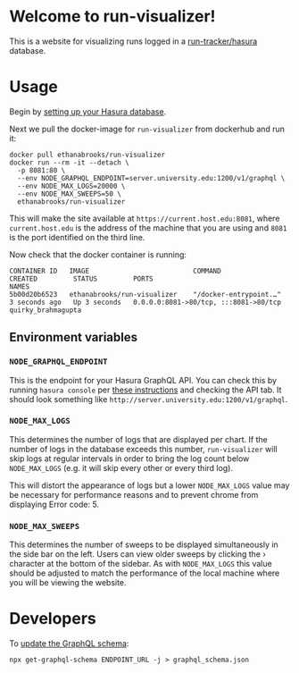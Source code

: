 # Welcome to run-visualizer!
This is a website for visualizing runs logged in a [run-tracker/hasura](https://github.com/run-tracker/hasura) database.

# Usage

Begin by [setting up your Hasura database](https://github.com/run-tracker/hasura).

Next we pull the docker-image for `run-visualizer` from dockerhub and run it:

```
docker pull ethanabrooks/run-visualizer
docker run --rm -it --detach \
  -p 8081:80 \
  --env NODE_GRAPHQL_ENDPOINT=server.university.edu:1200/v1/graphql \
  --env NODE_MAX_LOGS=20000 \
  --env NODE_MAX_SWEEPS=50 \
  ethanabrooks/run-visualizer
```
This will make the site available at `https://current.host.edu:8081`, 
where `current.host.edu` is the address of the machine that you are using and `8081` is the port identified on the third line.

Now check that the docker container is running:
```
CONTAINER ID   IMAGE                          COMMAND                  CREATED         STATUS         PORTS                                       NAMES
5b00d20b6523   ethanabrooks/run-visualizer    "/docker-entrypoint.…"   3 seconds ago   Up 3 seconds   0.0.0.0:8081->80/tcp, :::8081->80/tcp       quirky_brahmagupta
```
## Environment variables

### `NODE_GRAPHQL_ENDPOINT`
This is the endpoint for your Hasura GraphQL API. You can check this
by running `hasura console` per [these instructions](https://github.com/run-tracker/hasura#access-the-hasura-console) and checking the API tab. It should look something like `http://server.university.edu:1200/v1/graphql`.


### `NODE_MAX_LOGS`
This determines the number of logs that are displayed per chart.
If the number of logs in the database exceeds this number, 
`run-visualizer` will skip logs at regular intervals in order
to bring the log count below `NODE_MAX_LOGS` (e.g. it will skip every
other or every third log). 

This will distort the appearance of logs but a lower `NODE_MAX_LOGS`
value may be necessary for performance reasons and to prevent chrome from displaying Error code: 5.

### `NODE_MAX_SWEEPS`
This determines the number of sweeps to be displayed simultaneously 
in the side bar on the left. Users can view older sweeps by clicking 
the › character at the bottom of the sidebar. As with `NODE_MAX_LOGS`
this value should be adjusted to match the performance of the
local machine where you will be viewing the website.

# Developers

To [update the GraphQL schema](https://github.com/reasonml-community/graphql-ppx#schema):
```
npx get-graphql-schema ENDPOINT_URL -j > graphql_schema.json
```